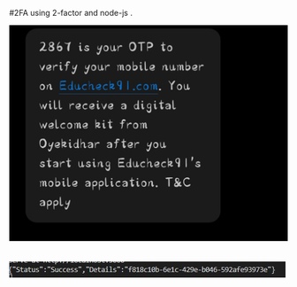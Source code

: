 #2FA using 2-factor and node-js .

![Alt text](./img/Message-screenshot.jpg?raw=true 'Title')<br>
<br>
<br>
![Alt text](./img/terminal.jpg?raw=true 'Title')
